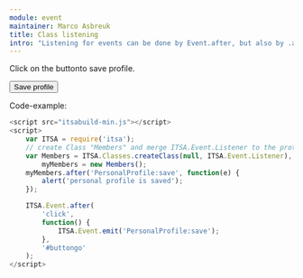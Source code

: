 ```yaml
---
module: event
maintainer: Marco Asbreuk
title: Class listening
intro: "Listening for events can be done by Event.after, but also by .after on an object or Class-instance. This example demonstrates the latter. You can add this functionality on the instance, by merging Event.Listener."
---
```

Click on the buttonto save profile.

<button id="buttongo" class="pure-button pure-button-primary pure-button-bordered">Save profile</button>

Code-example:

```js
<script src="itsabuild-min.js"></script>
<script>
    var ITSA = require('itsa');
    // create Class "Members" and merge ITSA.Event.Listener to the prototype:
    var Members = ITSA.Classes.createClass(null, ITSA.Event.Listener),
        myMembers = new Members();
    myMembers.after('PersonalProfile:save', function(e) {
        alert('personal profile is saved');
    });

    ITSA.Event.after(
        'click',
        function() {
            ITSA.Event.emit('PersonalProfile:save');
        },
        '#buttongo'
    );
</script>
```

<script src="../../dist/itsabuild-min.js"></script>
<script>
    var ITSA = require('itsa');
    // create Class "Members" and merge ITSA.Event.Listener to the prototype:
    var Members = ITSA.Classes.createClass(null, ITSA.Event.Listener),
        myMembers = new Members();
    myMembers.after('PersonalProfile:save', function(e) {
        alert('personal profile is saved');
    });

    ITSA.Event.after(
        'click',
        function() {
            ITSA.Event.emit('PersonalProfile:save');
        },
        '#buttongo'
    );
</script>